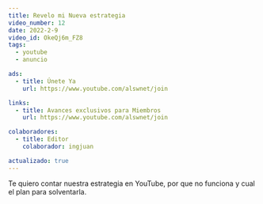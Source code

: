 ```yaml
---
title: Revelo mi Nueva estrategia
video_number: 12
date: 2022-2-9
video_id: OkeQj6m_FZ8
tags:
  - youtube
  - anuncio

ads:
  - title: Únete Ya
    url: https://www.youtube.com/alswnet/join

links:
  - title: Avances exclusivos para Miembros
    url: https://www.youtube.com/alswnet/join

colaboradores:
  - title: Editor
    colaborador: ingjuan

actualizado: true
---
```


Te quiero contar nuestra estrategia en YouTube, por que no funciona y cual el plan para solventarla.
